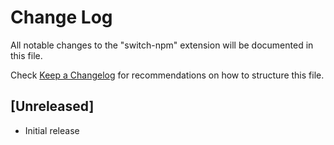 # Change Log

All notable changes to the "switch-npm" extension will be documented in this file.

Check [Keep a Changelog](http://keepachangelog.com/) for recommendations on how to structure this file.

## [Unreleased]

- Initial release